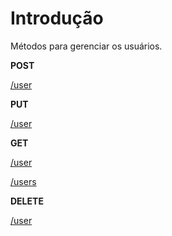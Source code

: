 # Introdução

Métodos para gerenciar os usuários.

**POST**

[/user](/br/endpoints/users/post.html#user)

**PUT**

[/user](/br/endpoints/users/put.html#user)

**GET**

[/user](/br/endpoints/users/get.html#user)

[/users](/br/endpoints/users/get.html#users)

**DELETE**

[/user](/br/endpoints/users/delete.html#user)
